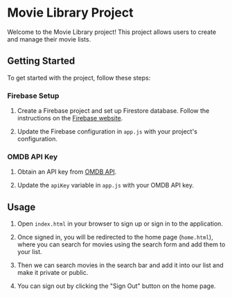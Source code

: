 # Movie Library Project

Welcome to the Movie Library project! This project allows users to create and manage their movie lists.

## Getting Started

To get started with the project, follow these steps:
### Firebase Setup

1. Create a Firebase project and set up Firestore database. Follow the instructions on the [Firebase website](https://firebase.google.com/docs/web/setup).

2. Update the Firebase configuration in `app.js` with your project's configuration.

### OMDB API Key

1. Obtain an API key from [OMDB API](http://www.omdbapi.com/apikey.aspx).

2. Update the `apiKey` variable in `app.js` with your OMDB API key.

## Usage

1. Open `index.html` in your browser to sign up or sign in to the application.

2. Once signed in, you will be redirected to the home page (`home.html`), where you can search for movies using the search form and add them to your list.

3. Then we can search movies in the search bar and add it into our list and make it private or public.

4. You can sign out by clicking the "Sign Out" button on the home page.


